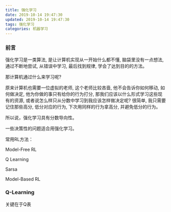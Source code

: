 ```yaml
---
title: 强化学习
date: 2019-10-14 19:47:30
updated: 2019-10-14 19:47:30
tags: 强化学习
categories: 机器学习
---
```


### 前言

强化学习是一类算法, 是让计算机实现从一开始什么都不懂, 脑袋里没有一点想法, 通过不断地尝试, 从错误中学习, 最后找到规律, 学会了达到目的的方法。

那计算机通过什么来学习呢?

原来计算机也需要一位虚拟的老师, 这个老师比较吝啬, 他不会告诉你如何移动, 如何做决定, 他为你做的事只有给你的行为打分, 那我们应该以什么形式学习这些现有的资源, 或者说怎么样只从分数中学习到我应该怎样做决定呢? 很简单, 我只需要记住那些高分, 低分对应的行为, 下次用同样的行为拿高分, 并避免低分的行为。

所以说，强化学习具有分数导向性。



一些决策性的问题适合用强化学习。



常用RL方法：

Model-Free RL

Q Learning

Sarsa



Model-Based RL

### Q-Learning

关键在于Q表